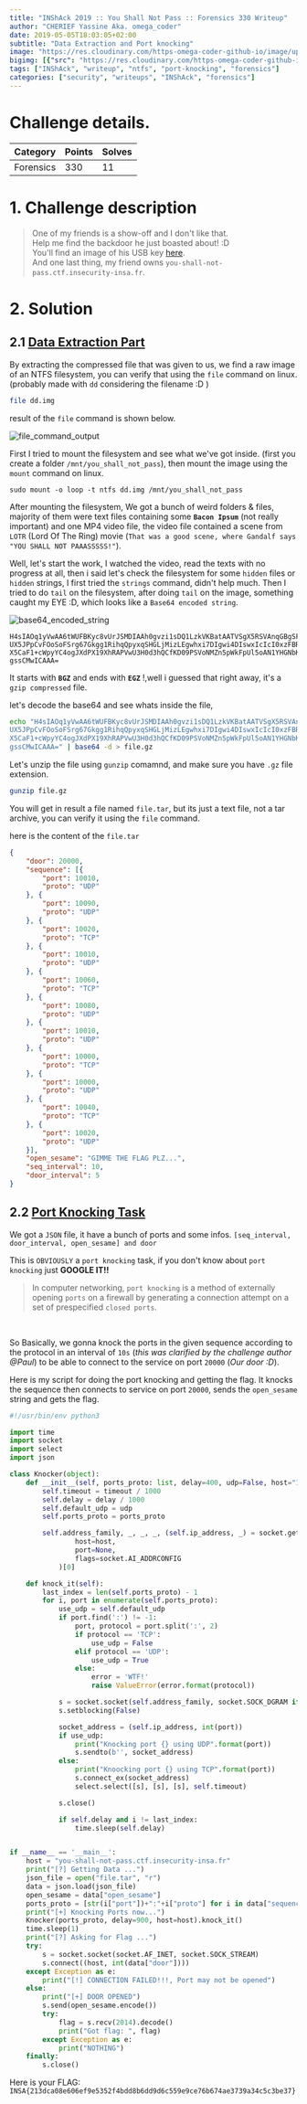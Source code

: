 ```yaml
---
title: "INShAck 2019 :: You Shall Not Pass :: Forensics 330 Writeup"
author: "CHERIEF Yassine Aka. omega_coder"
date: 2019-05-05T18:03:05+02:00
subtitle: "Data Extraction and Port knocking"
image: "https://res.cloudinary.com/https-omega-coder-github-io/image/upload/v1557078174/Screenshot_2019-05-05_18-43-57.png"
bigimg: [{"src": "https://res.cloudinary.com/https-omega-coder-github-io/image/upload/b_rgb:000000,o_37/v1557078174/Screenshot_2019-05-05_18-43-57.png", "desc": "Port knocking and Data Extraction"}]
tags: ["INShAck", "writeup", "ntfs", "port-knocking", "forensics"]
categories: ["security", "writeups", "INShAck", "forensics"]
---
```


# Challenge details.

| **Category**  | **Points** | **Solves** |
|-----------|--------|--------|
| Forensics | 330    |  11    |

# 1. Challenge description

> One of my friends is a show-off and I don't like that.<br> Help me find the backdoor he just boasted about! :D<br>You'll find an image of his USB key [here](https://static.ctf.insecurity-insa.fr/3b89ef8bb51773c8f3478bf356271ac762ec96c3.tar.gz).<br>And one last thing, my friend owns  `you-shall-not-pass.ctf.insecurity-insa.fr`.


# 2. Solution

## 2.1 <u>Data Extraction Part</u>

By extracting the compressed file that was given to us, we find a raw image of an NTFS filesystem, you can verify that using the `file` command on linux. (probably made with `dd` considering the filename :D )

```bash
file dd.img
```
result of the `file` command is shown below.

![file_command_output](https://res.cloudinary.com/https-omega-coder-github-io/image/upload/v1557080003/Screenshot_2019-05-05_19-15-58.png)


First I tried to mount the filesystem and see what we've got inside. (first you create a folder `/mnt/you_shall_not_pass`), then mount the image using the `mount` command on linux.

```shell
sudo mount -o loop -t ntfs dd.img /mnt/you_shall_not_pass
```

After mounting the filesystem, We got a bunch of weird folders & files, majority of them were text files containing some **`Bacon Ipsum`** (not really important)  and one MP4 video file,  the video file contained a scene from `LOTR` (Lord Of The Ring) movie (`That was a good scene, where Gandalf says "YOU SHALL NOT PAAASSSSS!"`).

Well, let's start the work, I watched the video, read the texts with no progress at all, then i said let's check the filesystem for some `hidden` files or `hidden` strings, I first tried the `strings` command, didn't help much. Then I tried to do `tail` on the filesystem, after doing `tail` on the image, something caught my EYE :D, which looks like a `Base64 encoded string`.

![base64_encoded_string](https://res.cloudinary.com/https-omega-coder-github-io/image/upload/v1557081352/Screenshot_2019-05-05_19-38-33.png)

```base64
H4sIAOq1yVwAA6tWUFBKyc8vUrJSMDIAAh0gvzi1sDQ1LzkVKBatAATVSgX5RSVAnqGBgSFQhVJB
UX5JPpCvFOoSoFSrg67Gkgg1RihqQpyxqSHGLjMizLEgwhxi7DIgwi4DIswxIcIcI0xzFBRiQbGT
X5CaF1+cWpyYC4ogJXdPX19XhRAPVwU3H0d3hQCfKD09PSVoNMZn5pWkFpUl5oAN1YHGNbKoaS0A
gssCMwICAAA=
```

It starts with **`BGZ`** and ends with **`EGZ`** !,well i guessed that right away, it's a `gzip compressed` file.

let's decode the base64 and see whats inside the file,

```bash
echo "H4sIAOq1yVwAA6tWUFBKyc8vUrJSMDIAAh0gvzi1sDQ1LzkVKBatAATVSgX5RSVAnqGBgSFQhVJB
UX5JPpCvFOoSoFSrg67Gkgg1RihqQpyxqSHGLjMizLEgwhxi7DIgwi4DIswxIcIcI0xzFBRiQbGT
X5CaF1+cWpyYC4ogJXdPX19XhRAPVwU3H0d3hQCfKD09PSVoNMZn5pWkFpUl5oAN1YHGNbKoaS0A
gssCMwICAAA=" | base64 -d > file.gz
```

Let's unzip the file using `gunzip` comamnd, and make sure you have `.gz` file extension.

```bash
gunzip file.gz
```

You will get in result a file named `file.tar`, but its just a text file, not a tar archive, you can verify it using the `file` command.

here is the content of the `file.tar`

```json
{
    "door": 20000,
    "sequence": [{
        "port": 10010,
        "proto": "UDP"
    }, {
        "port": 10090,
        "proto": "UDP"
    }, {
        "port": 10020,
        "proto": "TCP"
    }, {
        "port": 10010,
        "proto": "UDP"
    }, {
        "port": 10060,
        "proto": "TCP"
    }, {
        "port": 10080,
        "proto": "UDP"
    }, {
        "port": 10010,
        "proto": "UDP"
    }, {
        "port": 10000,
        "proto": "TCP"
    }, {
        "port": 10000,
        "proto": "UDP"
    }, {
        "port": 10040,
        "proto": "TCP"
    }, {
        "port": 10020,
        "proto": "UDP"
    }],
    "open_sesame": "GIMME THE FLAG PLZ...",
    "seq_interval": 10,
    "door_interval": 5
}
```

## 2.2 <u>Port Knocking Task</u>

We got a `JSON` file, it have a bunch of ports and some infos. `[seq_interval, door_interval, open_sesame] and door`

This is `OBVIOUSLY` a `port knocking` task, if you don't know about `port knocking` just **GOOGLE IT!!**

> In computer networking, `port knocking` is a method of externally opening `ports` on a firewall by generating a connection attempt on a set of prespecified `closed ports`.

<br>

So Basically, we gonna knock the ports in the given sequence according to the protocol in an interval of `10s` (_this was clarified by the challenge author @Paul_) to be able to connect to the service on port `20000` (_Our door :D_).

Here is my script for doing the port knocking and getting the flag.
It knocks the sequence then connects to service on port `20000`, sends the `open_sesame` string and gets the flag.

```python
#!/usr/bin/env python3

import time
import socket
import select
import json

class Knocker(object):
    def __init__(self, ports_proto: list, delay=400, udp=False, host="127.0.0.1", timeout=200):
        self.timeout = timeout / 1000
        self.delay = delay / 1000
        self.default_udp = udp
        self.ports_proto = ports_proto

        self.address_family, _, _, _, (self.ip_address, _) = socket.getaddrinfo(
                host=host,
                port=None,
                flags=socket.AI_ADDRCONFIG
            )[0]

    def knock_it(self):
        last_index = len(self.ports_proto) - 1
        for i, port in enumerate(self.ports_proto):
            use_udp = self.default_udp
            if port.find(':') != -1:
                port, protocol = port.split(':', 2)
                if protocol == 'TCP':
                    use_udp = False
                elif protocol == 'UDP':
                    use_udp = True
                else:
                    error = 'WTF!'
                    raise ValueError(error.format(protocol))

            s = socket.socket(self.address_family, socket.SOCK_DGRAM if use_udp else socket.SOCK_STREAM)
            s.setblocking(False)

            socket_address = (self.ip_address, int(port))
            if use_udp:
                print("Knocking port {} using UDP".format(port))
                s.sendto(b'', socket_address)
            else:
                print("Knoocking port {} using TCP".format(port))
                s.connect_ex(socket_address)
                select.select([s], [s], [s], self.timeout)

            s.close()

            if self.delay and i != last_index:
                time.sleep(self.delay)


if __name__ == '__main__':
    host = "you-shall-not-pass.ctf.insecurity-insa.fr"
    print("[?] Getting Data ...")
    json_file = open("file.tar", "r")
    data = json.load(json_file)
    open_sesame = data["open_sesame"]
    ports_proto = [str(i["port"])+":"+i["proto"] for i in data["sequence"]]
    print("[+] Knocking Ports now...")
    Knocker(ports_proto, delay=900, host=host).knock_it()
    time.sleep(1)
    print("[?] Asking for Flag ...")
    try:
        s = socket.socket(socket.AF_INET, socket.SOCK_STREAM)
        s.connect((host, int(data["door"])))
    except Exception as e:
        print("[!] CONNECTION FAILED!!!, Port may not be opened")
    else:
        print("[+] DOOR OPENED")
        s.send(open_sesame.encode())
        try:
            flag = s.recv(2014).decode()
            print("Got flag: ", flag)
        except Exception as e:
            print("NOTHING")
    finally:
        s.close()

```


Here is your FLAG: `INSA{213dca08e606ef9e5352f4bdd8b6dd9d6c559e9ce76b674ae3739a34c5c3be37}`




